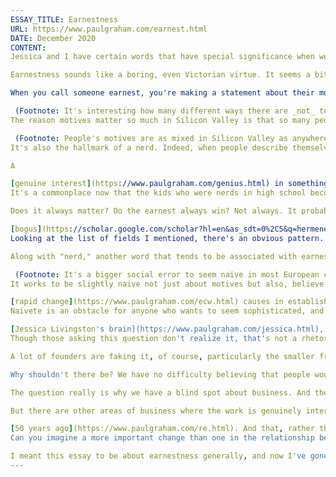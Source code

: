 ```yaml
---
ESSAY_TITLE: Earnestness
URL: https://www.paulgraham.com/earnest.html
DATE: December 2020
CONTENT:
Jessica and I have certain words that have special significance when we're talking about startups. The highest compliment we can pay to founders is to describe them as "earnest." This is not by itself a guarantee of success. You could be earnest but incapable. But when founders are both formidable (another of our words) and earnest, they're as close to unstoppable as you get.

Earnestness sounds like a boring, even Victorian virtue. It seems a bit of an anachronism that people in Silicon Valley would care about it. Why does this matter so much?

When you call someone earnest, you're making a statement about their motives. It means both that they're doing something for the right reasons, and that they're trying as hard as they can. If we imagine motives as vectors, it means both the direction and the magnitude are right. Though these are of course related: when people are doing something for the right reasons, they try harder.

 (Footnote: It's interesting how many different ways there are _not_ to be earnest: to be cleverly cynical, to be superficially brilliant, to be conspicuously virtuous, to be cool, to be sophisticated, to be orthodox, to be a snob, to bully, to pander, to be on the make. This pattern suggests that earnestness is not one end of a continuum, but a target one can fall short of in multiple dimensions. Another thing I notice about this list is that it sounds like a list of the ways people behave on Twitter. Whatever else social media is, it's a vivid catalogue of ways not to be earnest.)
The reason motives matter so much in Silicon Valley is that so many people there have the wrong ones. Starting a successful startup makes you rich and famous. So a lot of the people trying to start them are doing it for those reasons. Instead of what? Instead of interest in the problem for its own sake. That is the root of earnestness.

 (Footnote: People's motives are as mixed in Silicon Valley as anywhere else. Even the founders motivated mostly by money tend to be at least somewhat interested in the problem they're solving, and even the founders most interested in the problem they're solving also like the idea of getting rich. But there's great variation in the relative proportions of different founders' motivations. And when I talk about "wrong" motives, I don't mean morally wrong. There's nothing morally wrong with starting a startup to make money. I just mean that those startups don't do as well.)
It's also the hallmark of a nerd. Indeed, when people describe themselves as "x nerds," what they mean is that they're interested in x for its own sake, and not because it's cool to be interested in x, or because of what they can get from it. They're saying they care so much about x that they're willing to sacrifice seeming cool for its sake.

A

[genuine interest](https://www.paulgraham.com/genius.html) in something is a very powerful motivator — for some people, the most powerful motivator of all.  (Footnote: The most powerful motivator for most people is probably family. But there are some for whom intellectual curiosity comes first. In his (wonderful) autobiography, Paul Halmos says explicitly that for a mathematician, math must come before anything else, including family. Which at least implies that it did for him.) Which is why it's what Jessica and I look for in founders. But as well as being a source of strength, it's also a source of vulnerability. Caring constrains you. The earnest can't easily reply in kind to mocking banter, or put on a cool facade of nihil admirari. They care too much. They are doomed to be the straight man. That's a real disadvantage in your [teenage years](https://www.paulgraham.com/nerds.html), when mocking banter and nihil admirari often have the upper hand. But it becomes an advantage later.
It's a commonplace now that the kids who were nerds in high school become the cool kids' bosses later on. But people misunderstand why this happens. It's not just because the nerds are smarter, but also because they're more earnest. When the problems get harder than the fake ones you're given in high school, caring about them starts to matter.

Does it always matter? Do the earnest always win? Not always. It probably doesn't matter much in politics, or in crime, or in certain types of business that are similar to crime, like gambling, personal injury law, patent trolling, and so on. Nor does it matter in academic fields at the more

[bogus](https://scholar.google.com/scholar?hl=en&as_sdt=0%2C5&q=hermeneutic+dialectics+hegemonic+phenomenology+intersectionality) end of the spectrum. And though I don't know enough to say for sure, it may not matter in some kinds of humor: it may be possible to be completely cynical and still be very funny.  (Footnote: Interestingly, just as the word "nerd" implies earnestness even when used as a metaphor, the word "politics" implies the opposite. It's not only in actual politics that earnestness seems to be a handicap, but also in office politics and academic politics.)
Looking at the list of fields I mentioned, there's an obvious pattern. Except possibly for humor, these are all types of work I'd avoid like the plague. So that could be a useful heuristic for deciding which fields to work in: how much does earnestness matter? Which can in turn presumably be inferred from the prevalence of nerds at the top.

Along with "nerd," another word that tends to be associated with earnestness is "naive." The earnest often seem naive. It's not just that they don't have the motives other people have. They often don't fully grasp that such motives exist. Or they may know intellectually that they do, but because they don't feel them, they forget about them.

 (Footnote: It's a bigger social error to seem naive in most European countries than it is in America, and this may be one of subtler reasons startups are less common there. Founder culture is completely at odds with sophisticated cynicism. The most earnest part of Europe is Scandinavia, and not surprisingly this is also the region with the highest number of successful startups per capita.)
It works to be slightly naive not just about motives but also, believe it or not, about the problems you're working on. Naive optimism can compensate for the bit rot that

[rapid change](https://www.paulgraham.com/ecw.html) causes in established beliefs. You plunge into some problem saying "How hard can it be?", and then after solving it you learn that it was till recently insoluble.
Naivete is an obstacle for anyone who wants to seem sophisticated, and this is one reason would-be intellectuals find it so difficult to understand Silicon Valley. It hasn't been safe for such people to use the word "earnest" outside scare quotes since Oscar Wilde wrote "The Importance of Being Earnest" in 1895. And yet when you zoom in on Silicon Valley, right into

[Jessica Livingston's brain](https://www.paulgraham.com/jessica.html), that's what her x-ray vision is seeking out in founders. Earnestness! Who'd have guessed? Reporters literally can't believe it when founders making piles of money say that they started their companies to make the world better. The situation seems made for mockery. How can these founders be so naive as not to realize how implausible they sound?
Though those asking this question don't realize it, that's not a rhetorical question.

A lot of founders are faking it, of course, particularly the smaller fry, and the soon to be smaller fry. But not all of them. There are a significant number of founders who really are interested in the problem they're solving mainly for its own sake.

Why shouldn't there be? We have no difficulty believing that people would be interested in history or math or even old bus tickets for their own sake. Why can't there be people interested in self-driving cars or social networks for their own sake? When you look at the question from this side, it seems obvious there would be. And isn't it likely that having a deep interest in something would be a source of great energy and resilience? It is in every other field.

The question really is why we have a blind spot about business. And the answer to that is obvious if you know enough history. For most of history, making large amounts of money has not been very intellectually interesting. In preindustrial times it was never far from robbery, and some areas of business still retain that character, except using lawyers instead of soldiers.

But there are other areas of business where the work is genuinely interesting. Henry Ford got to spend much of his time working on interesting technical problems, and for the last several decades the trend in that direction has been accelerating. It's much easier now to make a lot of money by working on something you're interested in than it was

[50 years ago](https://www.paulgraham.com/re.html). And that, rather than how fast they grow, may be the most important change that startups represent. Though indeed, the fact that the work is genuinely interesting is a big part of why it gets done so fast.  (Footnote: Much of business is schleps, and probably always will be. But even being a professor is largely schleps. It would be interesting to collect statistics about the schlep ratios of different jobs, but I suspect they'd rarely be less than 30%. **Thanks** to Trevor Blackwell, Patrick Collison, Suhail Doshi, Jessica Livingston, Mattias Ljungman, Harj Taggar, and Kyle Vogt for reading drafts of this.)
Can you imagine a more important change than one in the relationship between intellectual curiosity and money? These are two of the most powerful forces in the world, and in my lifetime they've become significantly more aligned. How could you not be fascinated to watch something like this happening in real time?

I meant this essay to be about earnestness generally, and now I've gone and talked about startups again. But I suppose at least it serves as an example of an x nerd in the wild.
---
```


